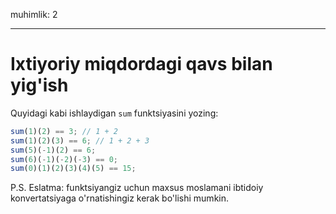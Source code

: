 muhimlik: 2

---

# Ixtiyoriy miqdordagi qavs bilan yig'ish

Quyidagi kabi ishlaydigan `sum` funktsiyasini yozing:

```js
sum(1)(2) == 3; // 1 + 2
sum(1)(2)(3) == 6; // 1 + 2 + 3
sum(5)(-1)(2) == 6;
sum(6)(-1)(-2)(-3) == 0;
sum(0)(1)(2)(3)(4)(5) == 15;
```

P.S. Eslatma: funktsiyangiz uchun maxsus moslamani ibtidoiy konvertatsiyaga o'rnatishingiz kerak bo'lishi mumkin.
